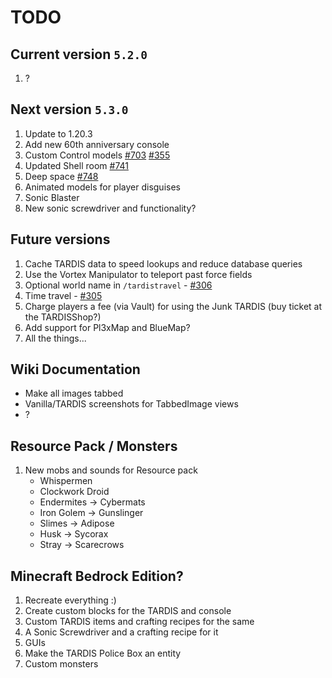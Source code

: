 # TODO

## Current version `5.2.0`

1. ?

## Next version `5.3.0`

1. Update to 1.20.3
2. Add new 60th anniversary console
3. Custom Control models [#703](https://github.com/eccentricdevotion/TARDIS/issues/703)
   [#355](https://github.com/eccentricdevotion/TARDIS/issues/355)
4. Updated Shell room [#741](https://github.com/eccentricdevotion/TARDIS/issues/741)
5. Deep space [#748](https://github.com/eccentricdevotion/TARDIS/issues/748)
6. Animated models for player disguises
7. Sonic Blaster
8. New sonic screwdriver and functionality?

## Future versions

1. Cache TARDIS data to speed lookups and reduce database queries
2. Use the Vortex Manipulator to teleport past force fields
3. Optional world name in `/tardistravel` - [#306](https://github.com/eccentricdevotion/TARDIS/issues/306)
4. Time travel - [#305](https://github.com/eccentricdevotion/TARDIS/issues/305)
5. Charge players a fee (via Vault) for using the Junk TARDIS (buy ticket at the TARDISShop?)
6. Add support for Pl3xMap and BlueMap?
7. All the things...

## Wiki Documentation

* Make all images tabbed
* Vanilla/TARDIS screenshots for TabbedImage views
* ?

## Resource Pack / Monsters

1. New mobs and sounds for Resource pack
    * Whispermen
    * Clockwork Droid
    * Endermites -> Cybermats
    * Iron Golem -> Gunslinger
    * Slimes -> Adipose
    * Husk -> Sycorax
    * Stray -> Scarecrows

## Minecraft Bedrock Edition?

1. Recreate everything :)
2. Create custom blocks for the TARDIS and console
3. Custom TARDIS items and crafting recipes for the same
4. A Sonic Screwdriver and a crafting recipe for it
5. GUIs
6. Make the TARDIS Police Box an entity
7. Custom monsters
